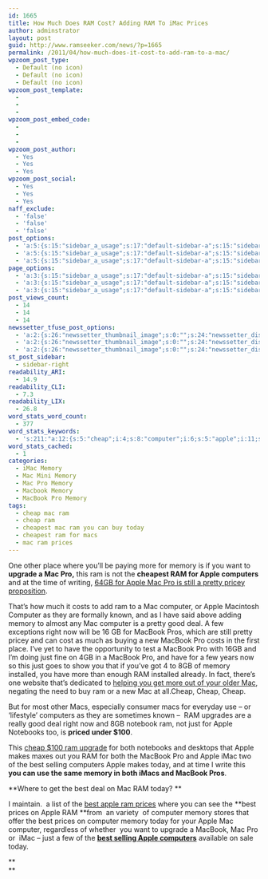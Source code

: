 ```yaml
---
id: 1665
title: How Much Does RAM Cost? Adding RAM To iMac Prices
author: adminstrator
layout: post
guid: http://www.ramseeker.com/news/?p=1665
permalink: /2011/04/how-much-does-it-cost-to-add-ram-to-a-mac/
wpzoom_post_type:
  - Default (no icon)
  - Default (no icon)
  - Default (no icon)
wpzoom_post_template:
  - 
  - 
  - 
wpzoom_post_embed_code:
  - 
  - 
  - 
wpzoom_post_author:
  - Yes
  - Yes
  - Yes
wpzoom_post_social:
  - Yes
  - Yes
  - Yes
naff_exclude:
  - 'false'
  - 'false'
  - 'false'
post_options:
  - 'a:5:{s:15:"sidebar_a_usage";s:17:"default-sidebar-a";s:15:"sidebar_b_usage";s:17:"default-sidebar-b";s:9:"hwa_usage";s:17:"default-headerbar";s:8:"ad_above";s:0:"";s:8:"ad_below";s:0:"";}'
  - 'a:5:{s:15:"sidebar_a_usage";s:17:"default-sidebar-a";s:15:"sidebar_b_usage";s:17:"default-sidebar-b";s:9:"hwa_usage";s:17:"default-headerbar";s:8:"ad_above";s:0:"";s:8:"ad_below";s:0:"";}'
  - 'a:5:{s:15:"sidebar_a_usage";s:17:"default-sidebar-a";s:15:"sidebar_b_usage";s:17:"default-sidebar-b";s:9:"hwa_usage";s:17:"default-headerbar";s:8:"ad_above";s:0:"";s:8:"ad_below";s:0:"";}'
page_options:
  - 'a:3:{s:15:"sidebar_a_usage";s:17:"default-sidebar-a";s:15:"sidebar_b_usage";s:17:"default-sidebar-b";s:9:"hwa_usage";s:17:"default-headerbar";}'
  - 'a:3:{s:15:"sidebar_a_usage";s:17:"default-sidebar-a";s:15:"sidebar_b_usage";s:17:"default-sidebar-b";s:9:"hwa_usage";s:17:"default-headerbar";}'
  - 'a:3:{s:15:"sidebar_a_usage";s:17:"default-sidebar-a";s:15:"sidebar_b_usage";s:17:"default-sidebar-b";s:9:"hwa_usage";s:17:"default-headerbar";}'
post_views_count:
  - 14
  - 14
  - 14
newssetter_tfuse_post_options:
  - 'a:2:{s:26:"newssetter_thumbnail_image";s:0:"";s:24:"newssetter_disable_image";s:4:"true";}'
  - 'a:2:{s:26:"newssetter_thumbnail_image";s:0:"";s:24:"newssetter_disable_image";s:4:"true";}'
  - 'a:2:{s:26:"newssetter_thumbnail_image";s:0:"";s:24:"newssetter_disable_image";s:4:"true";}'
st_post_sidebar:
  - sidebar-right
readability_ARI:
  - 14.9
readability_CLI:
  - 7.3
readability_LIX:
  - 26.8
word_stats_word_count:
  - 377
word_stats_keywords:
  - 's:211:"a:12:{s:5:"cheap";i:4;s:8:"computer";i:6;s:5:"apple";i:11;s:6:"memory";i:6;s:6:"pretty";i:3;s:4:"deal";i:3;s:7:"macbook";i:7;s:4:"just";i:4;s:7:"upgrade";i:3;s:9:"computers";i:4;s:4:"best";i:6;s:6:"prices";i:3;}";'
word_stats_cached:
  - 1
categories:
  - iMac Memory
  - Mac Mini Memory
  - Mac Pro Memory
  - Macbook Memory
  - MacBook Pro Memory
tags:
  - cheap mac ram
  - cheap ram
  - cheapest mac ram you can buy today
  - cheapest ram for macs
  - mac ram prices
---
```

One other place where you&#8217;ll be paying more for memory is if you want to **upgrade a Mac Pro,** this ram is not the **cheapest RAM for Apple computers** and at the time of writing, [64GB for Apple Mac Pro is still a pretty pricey proposition][1].

That&#8217;s how much it costs to add ram to a Mac computer, or Apple Macintosh Computer as they are formally known, and as I have said above adding memory to almost any Mac computer is a pretty good deal. A few exceptions right now will be 16 GB for MacBook Pros, which are still pretty pricey and can cost as much as buying a new MacBook Pro costs in the first place. I&#8217;ve yet to have the opportunity to test a MacBook Pro with 16GB and I&#8217;m doing just fine on 4GB in a MacBook Pro, and have for a few years now so this just goes to show you that if you&#8217;ve got 4 to 8GB of memory installed, you have more than enough RAM installed already. In fact, there&#8217;s one website that&#8217;s dedicated to [helping you get more out of your older Mac][2], negating the need to buy ram or a new Mac at all.Cheap, Cheap, Cheap.

But for most other Macs, especially consumer macs for everyday use &#8211; or &#8216;lifestyle&#8217; computers as they are sometimes known &#8211;  RAM upgrades are a really good deal right now and 8GB notebook ram, not just for Apple Notebooks too, is **priced under $100**.

This [cheap $100 ram upgrade][3] for both notebooks and desktops that Apple makes maxes out you RAM for both the MacBook Pro and Apple iMac two of the best selling computers Apple makes today, and at time I write this **you can use the same memory in both iMacs and MacBook Pros**.

**Where to get the best deal on Mac RAM today? **

I maintain.  a list of the [best apple ram prices][4] where you can see the **best prices on Apple RAM **from  an variety  of computer memory stores that offer the best prices on computer memory today for your Apple Mac computer, regardless of whether  you want to upgrade a MacBook, Mac Pro or  iMac &#8211; just a few of the **[best selling Apple computers][5]** available on sale today.

**  
**

 [1]: http://www.ramseeker.com/memory/Mac_Pro_RAM_Upgrade_Kits_DDR3_1333_with_8GB_RAM-64gb/ "mac pro 64gb ram prices"
 [2]: http://www.lowendmac.com "low end mac"
 [3]: http://www.ramseeker.com/crucial
 [4]: http://www.ramseeker.com/#lowest "best apple ram prices"
 [5]: http://www.amazon.com/gp/redirect.html?ie=UTF8&location=http%3A%2F%2Fwww.amazon.com%2Fs%3Fie%3DUTF8%26redirect%3Dtrue%26ref_%3Dsr_nr_n_2%26keywords%3Dapple%26bbn%3D541966%26qid%3D1302382612%26rnid%3D541966%26rh%3Dn%253A172282%252Ck%253Aapple%252Cn%253A%2521493964%252Cn%253A541966%252Cn%253A565108&tag=ramseeker-20&linkCode=ur2&camp=1789&creative=390957